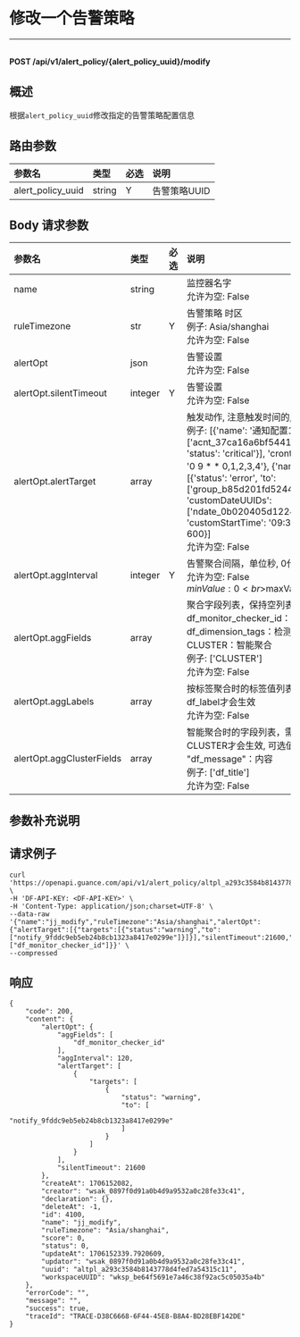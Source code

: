 # 修改一个告警策略

---

<br />**POST /api/v1/alert_policy/\{alert_policy_uuid\}/modify**

## 概述
根据`alert_policy_uuid`修改指定的告警策略配置信息




## 路由参数

| 参数名        | 类型     | 必选   | 说明              |
|:-----------|:-------|:-----|:----------------|
| alert_policy_uuid | string | Y | 告警策略UUID<br> |


## Body 请求参数

| 参数名        | 类型     | 必选   | 说明              |
|:-----------|:-------|:-----|:----------------|
| name | string |  | 监控器名字<br>允许为空: False <br> |
| ruleTimezone | str | Y | 告警策略 时区<br>例子: Asia/shanghai <br>允许为空: False <br> |
| alertOpt | json |  | 告警设置<br>允许为空: False <br> |
| alertOpt.silentTimeout | integer | Y | 告警设置<br>允许为空: False <br> |
| alertOpt.alertTarget | array |  | 触发动作, 注意触发时间的, 参数处理<br>例子: [{'name': '通知配置1', 'targets': [{'to': ['acnt_37ca16a6bf54413090d5e8396fc859cd'], 'status': 'critical'}], 'crontabDuration': 600, 'crontab': '0 9 * * 0,1,2,3,4'}, {'name': '通知配置2', 'targets': [{'status': 'error', 'to': ['group_b85d201fd5244be6842e0d20d35c37dd']}], 'customDateUUIDs': ['ndate_0b020405d122444489db5391b3fa2443'], 'customStartTime': '09:30:10', 'customDuration': 600}] <br>允许为空: False <br> |
| alertOpt.aggInterval | integer | Y | 告警聚合间隔，单位秒, 0代表不聚合<br>允许为空: False <br>$minValue: 0 <br>$maxValue: 1800 <br> |
| alertOpt.aggFields | array |  | 聚合字段列表，保持空列表[]表示「聚合规则：全部」,  df_monitor_checker_id：监控器/智能巡检/SLO,   df_dimension_tags：检测维度,   df_label：标签,  CLUSTER：智能聚合<br>例子: ['CLUSTER'] <br>允许为空: False <br> |
| alertOpt.aggLabels | array |  | 按标签聚合时的标签值列表，需要在aggFields中指定有df_label才会生效<br>允许为空: False <br> |
| alertOpt.aggClusterFields | array |  | 智能聚合时的字段列表，需要在aggFields中指定有CLUSTER才会生效, 可选值 "df_title"：标题, "df_message"：内容<br>例子: ['df_title'] <br>允许为空: False <br> |

## 参数补充说明





## 请求例子
```shell
curl 'https://openapi.guance.com/api/v1/alert_policy/altpl_a293c3584b8143778d4fed7a54315c11/modify' \
-H 'DF-API-KEY: <DF-API-KEY>' \
-H 'Content-Type: application/json;charset=UTF-8' \
--data-raw '{"name":"jj_modify","ruleTimezone":"Asia/shanghai","alertOpt":{"alertTarget":[{"targets":[{"status":"warning","to":["notify_9fddc9eb5eb24b8cb1323a8417e0299e"]}]}],"silentTimeout":21600,"aggInterval":120,"aggFields":["df_monitor_checker_id"]}}' \
--compressed
```




## 响应
```shell
{
    "code": 200,
    "content": {
        "alertOpt": {
            "aggFields": [
                "df_monitor_checker_id"
            ],
            "aggInterval": 120,
            "alertTarget": [
                {
                    "targets": [
                        {
                            "status": "warning",
                            "to": [
                                "notify_9fddc9eb5eb24b8cb1323a8417e0299e"
                            ]
                        }
                    ]
                }
            ],
            "silentTimeout": 21600
        },
        "createAt": 1706152082,
        "creator": "wsak_0897f0d91a0b4d9a9532a0c28fe33c41",
        "declaration": {},
        "deleteAt": -1,
        "id": 4100,
        "name": "jj_modify",
        "ruleTimezone": "Asia/shanghai",
        "score": 0,
        "status": 0,
        "updateAt": 1706152339.7920609,
        "updator": "wsak_0897f0d91a0b4d9a9532a0c28fe33c41",
        "uuid": "altpl_a293c3584b8143778d4fed7a54315c11",
        "workspaceUUID": "wksp_be64f5691e7a46c38f92ac5c05035a4b"
    },
    "errorCode": "",
    "message": "",
    "success": true,
    "traceId": "TRACE-D38C6668-6F44-45E8-B8A4-BD28EBF142DE"
} 
```





